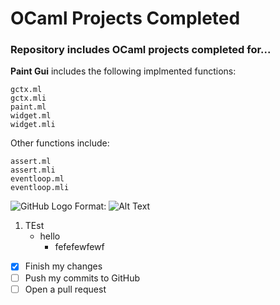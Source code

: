 # OCaml Projects Completed  #
### Repository includes OCaml projects completed for... ### 
**Paint Gui** includes the following implmented functions:
```
gctx.ml
gctx.mli
paint.ml
widget.ml
widget.mli
```

Other functions include:

```
assert.ml
assert.mli
eventloop.ml
eventloop.mli
```


![GitHub Logo](/images/logo.png)
Format: ![Alt Text](url)

1. TEst
     - hello
       - fefefewfewf

- [x] Finish my changes
- [ ] Push my commits to GitHub
- [ ] Open a pull request
